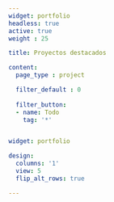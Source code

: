 ```yaml
---
widget: portfolio
headless: true  
active: true  
weight : 25 

title: Proyectos destacados

content:
  page_type : project

  filter_default : 0
  
  filter_button:
  - name: Todo
    tag: '*'


widget: portfolio

design:
  columns: '1'
  view: 5
  flip_alt_rows: true

---
```

